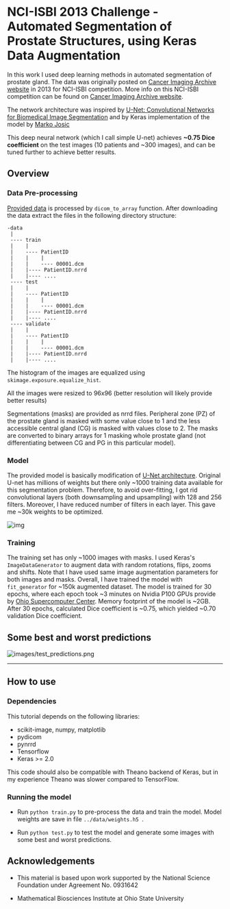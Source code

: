 # NCI-ISBI 2013 Challenge - Automated Segmentation of Prostate Structures, using Keras Data Augmentation

In this work I used deep learning methods in automated segmentation of prostate gland. The data was originally posted on [Cancer Imaging Archive website](http://www.cancerimagingarchive.net/) in 2013 for NCI-ISBI competition. More info on this NCI-ISBI competition can be found on [Cancer Imaging Archive website](https://wiki.cancerimagingarchive.net/display/Public/NCI-ISBI+2013+Challenge+-+Automated+Segmentation+of+Prostate+Structures).

The network architecture was inspired by [U-Net: Convolutional Networks for Biomedical Image Segmentation](http://lmb.informatik.uni-freiburg.de/people/ronneber/u-net/) and by Keras implementation of the model by [Marko Josic](https://github.com/jocicmarko/ultrasound-nerve-segmentation)

This deep neural network (which I call simple U-net) achieves **~0.75 Dice coefficient** on the test images (10 patients and ~300 images), and can be tuned further to achieve better results.

## Overview

### Data Pre-processing

[Provided data](https://wiki.cancerimagingarchive.net/display/DOI/NCI-ISBI+2013+Challenge%3A+Automated+Segmentation+of+Prostate+Structures) is processed by ```dicom_to_array``` function. After downloading the data extract the files in the following directory structure:

```
-data
 |
 ---- train
 |    |
 |    ---- PatientID
 |    |    |
 |    |    ---- 00001.dcm
 |    |---- PatientID.nrrd
 |    |---- ....
 ---- test
 |    |
 |    ---- PatientID
 |    |    |
 |    |    ---- 00001.dcm
 |    |---- PatientID.nrrd
 |    |---- ....
 ---- validate
 |    |
 |    ---- PatientID
 |    |    |
 |    |    ---- 00001.dcm
 |    |---- PatientID.nrrd
 |    |---- ....
```


The histogram of the images are equalized using ```skimage.exposure.equalize_hist```.

All the images were resized to 96x96 (better resolution will likely provide better results)

Segmentations (masks) are provided as nrrd files.  Peripheral zone (PZ) of the prostate gland is masked with some value close to 1 and the less accessible central gland (CG) is masked with values close to 2. The masks are converted to binary arrays for 1 masking
whole prostate gland (not differentiating between CG and PG in this particular model).

### Model

The provided model is basically modification of [U-Net architecture](http://lmb.informatik.uni-freiburg.de/people/ronneber/u-net/). Original U-net has millions of weights but there only ~1000 training data available for this segmentation problem. Therefore, to avoid over-fitting, I got rid convolutional layers (both downsampling and upsampling) with 128 and 256 filters. Moreover, I have reduced number of filters in each layer. This gave me ~30k weights to be optimized.

![img](https://lmb.informatik.uni-freiburg.de/people/ronneber/u-net/u-net-architecture.png)


### Training

The training set has only ~1000 images with masks. I used Keras's ```ImageDataGenerator``` to augment data with random rotations, flips, zooms and shifts. Note that I have used same image augmentation parameters for both images and masks. Overall, I have trained the model with ```fit_generator``` for ~150k augmented dataset. The model is trained for 30 epochs, where each epoch took ~3 minutes on Nvidia P100 GPUs provide by [Ohio Supercomputer Center](https://www.osc.edu/). Memory footprint of the model is ~2GB.
After 30 epochs, calculated Dice coefficient is ~0.75, which yielded ~0.70 validation Dice coefficient.

## Some best and worst predictions

![images/test_predictions.png](images/test_predictions.png)

---

## How to use

### Dependencies

This tutorial depends on the following libraries:

* scikit-image, numpy, matplotlib
* pydicom
* pynrrd
* Tensorflow
* Keras >= 2.0

This code should also be compatible with Theano backend of Keras, but in my experience Theano was slower compared to TensorFlow.

### Running the model

* Run ```python train.py``` to pre-process the data and train the model.
Model weights are save in  file ```../data/weights.h5 ```.

* Run ```python test.py``` to test the model and generate some images with some best and worst predictions.


## Acknowledgements
* This material is based upon work supported by the National Science Foundation under Agreement No. 0931642

* Mathematical Biosciences Institute at Ohio State University
